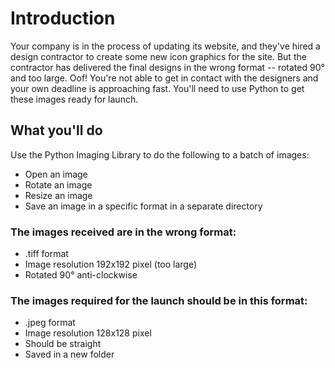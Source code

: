 # Introduction
Your company is in the process of updating its website, and they've hired a design contractor to create some new icon graphics for the site. But the contractor has delivered the final designs in the wrong format -- rotated 90° and too large. Oof! You're not able to get in contact with the designers and your own deadline is approaching fast. You'll need to use Python to get these images ready for launch.

## What you'll do
Use the Python Imaging Library to do the following to a batch of images:

- Open an image
- Rotate an image
- Resize an image
- Save an image in a specific format in a separate directory

### The images received are in the wrong format:
- .tiff format
- Image resolution 192x192 pixel (too large)
- Rotated 90° anti-clockwise

### The images required for the launch should be in this format:
- .jpeg format
- Image resolution 128x128 pixel
- Should be straight
- Saved in a new folder

